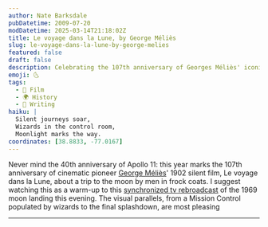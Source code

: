```yaml
---
author: Nate Barksdale
pubDatetime: 2009-07-20
modDatetime: 2025-03-14T21:18:02Z
title: Le voyage dans la Lune, by George Méliès
slug: le-voyage-dans-la-lune-by-george-melies
featured: false
draft: false
description: Celebrating the 107th anniversary of Georges Méliès' iconic film, Le voyage dans la Lune, and its intriguing connections to the 1969 moon landing.
emoji: 🌜
tags:
  - 🎥 Film
  - 🌍 History
  - 📝 Writing
haiku: |
  Silent journeys soar,  
  Wizards in the control room,  
  Moonlight marks the way.
coordinates: [38.8833, -77.0167]
---
```


Never mind the 40th anniversary of Apollo 11: this year marks the 107th anniversary of cinematic pioneer [George Méliès](http://en.wikipedia.org/wiki/Georges_M%C3%A9li%C3%A8s)' 1902 silent film, Le voyage dans la Lune, about a trip to the moon by men in frock coats. I suggest watching this as a warm-up to this [synchronized tv rebroadcast](http://kottke.org/apollo-11/) of the 1969 moon landing this evening. The visual parallels, from a Mission Control populated by wizards to the final splashdown, are most pleasing

---

